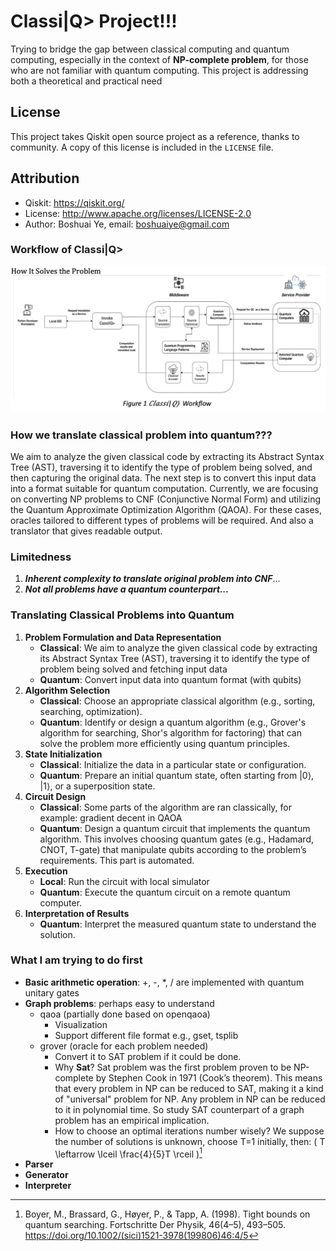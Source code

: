 # Classi|Q> Project!!!
Trying to bridge the gap between classical computing and quantum computing, especially in the context of **NP-complete problem**, for those who are not familiar with quantum computing. This project is addressing both a theoretical and practical need


## License
This project takes Qiskit open source project as a reference, thanks to community.
A copy of this license is included in the `LICENSE` file.

## Attribution
- Qiskit: https://qiskit.org/
- License: http://www.apache.org/licenses/LICENSE-2.0
- Author: Boshuai Ye, email: boshuaiye@gmail.com
### Workflow of Classi|Q>
![alt text](./assets/workflow.png "Title")

### How we translate classical problem into quantum???
We aim to analyze the given classical code by extracting its Abstract Syntax Tree (AST), traversing it to identify the type of problem being solved, and then capturing the original data. 
The next step is to convert this input data into a format suitable for 
quantum computation. Currently, we are focusing on converting NP problems 
to CNF (Conjunctive Normal Form) and utilizing the Quantum Approximate 
Optimization Algorithm (QAOA). For these cases, oracles tailored to 
different types of problems will be required. And also a translator that gives readable output.

### Limitedness
1. ***Inherent complexity to translate original problem into CNF***...
2. ***Not all problems have a quantum counterpart...*** 

### Translating Classical Problems into Quantum

1. **Problem Formulation and Data Representation**
   - **Classical**: We aim to analyze the given classical code by extracting its Abstract Syntax Tree (AST), traversing it to identify the type of problem being solved and fetching input data
   - **Quantum**: Convert input data into quantum format (with qubits)
2. **Algorithm Selection**
   - **Classical**: Choose an appropriate classical algorithm (e.g., sorting, searching, optimization).
   - **Quantum**: Identify or design a quantum algorithm (e.g., Grover's algorithm for searching, Shor's algorithm for factoring) that can solve the problem more efficiently using quantum principles.
3. **State Initialization**
   - **Classical**: Initialize the data in a particular state or configuration.
   - **Quantum**: Prepare an initial quantum state, often starting from |0⟩, |1⟩, or a superposition state.
4. **Circuit Design**
   - **Classical**: Some parts of the algorithm are ran classically, for example: gradient decent in QAOA
   - **Quantum**: Design a quantum circuit that implements the quantum algorithm. This involves choosing quantum gates (e.g., Hadamard, CNOT, T-gate) that manipulate qubits according to the problem’s requirements. This part is automated.
5. **Execution**
   - **Local**: Run the circuit with local simulator
   - **Quantum**: Execute the quantum circuit on a remote quantum computer.
6. **Interpretation of Results**
   - **Quantum**: Interpret the measured quantum state to understand the solution. 

### What I am trying to do first
- **Basic arithmetic operation**: +, -, *, / are implemented with quantum unitary gates
- **Graph problems**: perhaps easy to understand
  - qaoa (partially done based on openqaoa)
    - Visualization
    - Support different file format e.g., gset, tsplib 
  - grover (oracle for each problem needed)
    - Convert it to SAT problem if it could be done.
    - Why **Sat**? Sat problem was the first problem proven to be NP-complete by Stephen Cook in 1971 (Cook’s theorem). This means that every problem in NP can be           reduced to SAT, making it a kind of "universal" problem for NP. Any problem in NP can be reduced to it in polynomial time. So study SAT counterpart of a graph problem has an empirical implication.
    - How to choose an optimal iterations number wisely? We suppose the number of solutions is unknown, choose T=1 initially, then: \( T \leftarrow \lceil \frac{4}{5}T \rceil \)[^1]
- **Parser**
- **Generator**
- **Interpreter**

[^1]: Boyer, M., Brassard, G., Høyer, P., & Tapp, A. (1998). Tight bounds on quantum searching. Fortschritte Der Physik, 46(4–5), 493–505. https://doi.org/10.1002/(sici)1521-3978(199806)46:4/5


